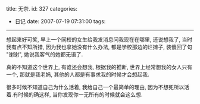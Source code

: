 title: 无奈.
id: 327
categories:
  - 日记
date: 2007-07-19 07:31:00
tags:
---

想起来好可笑, 早上一个同校的女生给我发消息问我现在在哪里, 还说想我了, 当时我有点不知所措, 因为我也拿她没有什么办法, 都是学校那边的烂摊子, 装傻回了句 &quot;谢谢&quot;, 她说我客气的她都无语了.

真的不知道这个世界上, 有谁还会想我, 根据我的推断, 世界上经常想我的女人只有一个, 那就是我老妈, 其他的人都是有事求我的时候才会想起我.

很多时候不知道自己为什么活着, 我给自己一个最简单的理由, 因为不想死所以活着.有时候的确这样, 当你发现你一无所有的时候就会这么想.